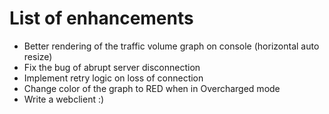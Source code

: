# List of enhancements

- Better rendering of the traffic volume graph on console (horizontal auto resize)
- Fix the bug of abrupt server disconnection
- Implement retry logic on loss of connection
- Change color of the graph to RED when in Overcharged mode
- Write a webclient :)
